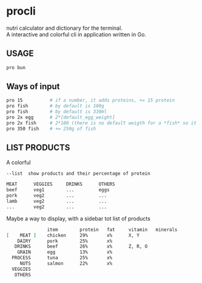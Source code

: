# procli

nutri calculator and dictionary for the terminal.  
A interactive and colorful cli in application written in Go.

## USAGE

```sh
pro bun
```

## Ways of input

```sh
pro 15          # if a number, it adds proteins, += 15 protein
pro fish        # by default is 100g
pro fish        # by default is 330ml
pro 2x egg      # 2*[default_egg_weight]
pro 2x fish     # 2*100 (there is no default weigth for a *fish* so it defaults to 100g)
pro 350 fish    # += 250g of fish
```

## LIST PRODUCTS

A colorful 
```sh
--list  show products and their percentage of protein

MEAT      VEGGIES     DRINKS      OTHERS
beef      veg1        ...         eggs
pork      veg2        ...         ...
lamb      veg2        ...         ...
...       veg2        ...         ...
```

Maybe a way to display, with a sidebar tot list of products

```sh
               item        protein   fat     vitamin   minerals
[    MEAT ]    chicken     29%       x%      X, Y
    DAIRY      pork        25%       x%
   DRINKS      beef        26%       x%      Z, R, O
    GRAIN      egg         13%       x%
  PROCESS      tuna        25%       x%
     NUTS      salmon      22%       x%
  VEGGIES
   OTHERS      
```
